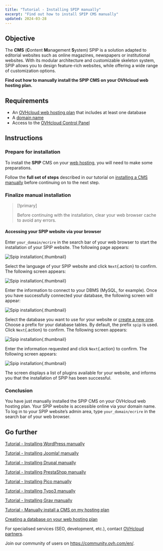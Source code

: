 ```yaml
---
title: "Tutorial - Installing SPIP manually"
excerpt: "Find out how to install SPIP CMS manually"
updated: 2024-03-28
---
```


## Objective

The **CMS** (**C**ontent **M**anagement **S**ystem) SPIP is a solution adapted to editorial websites such as online magazines, newspapers or institutional websites. With its modular architecture and customizable skeleton system, SPIP allows you to design feature-rich websites, while offering a wide range of customization options.

**Find out how to manually install the SPIP CMS on your OVHcloud web hosting plan.**

## Requirements

- An [OVHcloud web hosting plan](https://www.ovhcloud.com/en-gb/web-hosting/) that includes at least one database
- A [domain name](https://www.ovhcloud.com/en-gb/domains/)
- Access to the [OVHcloud Control Panel](/links/manager)

## Instructions

### Prepare for installation

To install the **SPIP** CMS on your [web hosting](https://www.ovhcloud.com/en-gb/web-hosting/), you will need to make some preparations.

Follow the **full set of steps** described in our tutorial on [installing a CMS manually](/pages/web_cloud/web_hosting/cms_manual_installation) before continuing on to the next step.

### Finalize manual installation

> [!primary]
>
> Before continuing with the installation, clear your web browser cache to avoid any errors.
>

#### Accessing your SPIP website via your browser

Enter `your_domain/ecrire` in the search bar of your web browser to start the installation of your SPIP website. The following page appears:

![Spip installation](images/installation_first_step.png){.thumbnail}

Select the language of your SPIP website and click `Next`{.action} to confirm. The following screen appears:

![Spip installation](images/installation_second_step.png){.thumbnail}

Enter the information to connect to your DBMS (MySQL, for example). Once you have successfully connected your database, the following screen will appear:

![Spip installation](images/installation_third_step.png){.thumbnail}

Select the database you want to use for your website or [create a new one](/pages/web_cloud/web_hosting/sql_create_database). Choose a prefix for your database tables. By default, the prefix `spip` is used. Click `Next`{.action} to confirm. The following screen appears:

![Spip installation](images/installation_fourth_step.png){.thumbnail}

Enter the information requested and click `Next`{.action} to confirm. The following screen appears:

![Spip installation](images/installation_fifth_step.png){.thumbnail}

The screen displays a list of plugins available for your website, and informs you that the installation of SPIP has been successful.

### Conclusion

You have just manually installed the SPIP CMS on your OVHcloud web hosting plan. Your SPIP website is accessible online via your domain name. To log in to your SPIP website’s admin area, type `your_domain/ecrire` in the search bar of your web browser.

## Go further <a name="go-further"></a>

[Tutorial - Installing WordPress manually](/pages/web_cloud/web_hosting/cms_manual_installation_wordpress)

[Tutorial - Installing Joomla! manually](/pages/web_cloud/web_hosting/cms_manual_installation_joomla)

[Tutorial - Installing Drupal manually](/pages/web_cloud/web_hosting/cms_manual_installation_drupal)

[Tutorial - Installing PrestaShop manually](/pages/web_cloud/web_hosting/cms_manual_installation_prestashop)

[Tutorial - Installing Pico manually](/pages/web_cloud/web_hosting/cms_manual_installation_pico)

[Tutorial - Installing Typo3 manually](/pages/web_cloud/web_hosting/cms_manual_installation_typo3)

[Tutorial - Installing Grav manually](/pages/web_cloud/web_hosting/cms_manual_installation_grav)

[Tutorial - Manually install a CMS on my hosting plan](/pages/web_cloud/web_hosting/cms_manual_installation)

[Creating a database on your web hosting plan](/pages/web_cloud/web_hosting/sql_create_database)
 
For specialised services (SEO, development, etc.), contact [OVHcloud partners](https://partner.ovhcloud.com/en-gb/directory/).
 
Join our community of users on <https://community.ovh.com/en/>.